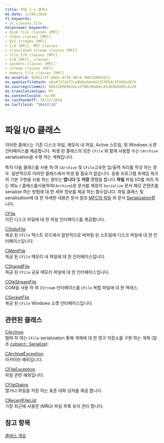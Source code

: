 ```yaml
---
title: 파일 I-o 클래스
ms.date: 11/04/2016
f1_keywords:
- vc.classes.file
helpviewer_keywords:
- disk file classes [MFC]
- stdio classes [MFC]
- OLE streams [MFC]
- I/O [MFC], MFC classes
- translated stream classes [MFC]
- file I/O classes [MFC]
- I/O [MFC], classes
- sockets classes [MFC]
- stream classes [MFC]
- memory file classes [MFC]
ms.assetid: 92821c3f-d9e1-47f6-98c9-3b632d86e811
ms.openlocfilehash: a6a47372e77ca8b6adee44125705dc3f4d6b267b
ms.sourcegitcommit: 6052185696adca270bc9bdbec45a626dd89cdcdd
ms.translationtype: MT
ms.contentlocale: ko-KR
ms.lasthandoff: 10/31/2018
ms.locfileid: "50443110"
---
```

# <a name="file-io-classes"></a>파일 I/O 클래스

이러한 클래스는 기존 디스크 파일, 메모리 내 파일, Active 스트림, 및 Windows 소켓 인터페이스를 제공합니다. 파생 된 클래스의 모든 `CFile` 와 함께 사용할 수는 `CArchive` serialization을 수행 하는 개체입니다.

특히 다음 클래스를 사용 하 여 `CArchive` 및 `CFile`고유한 입/출력 처리를 작성 하는 경우. 일반적으로 이러한 클래스에서 파생 될 필요가 없습니다. 응용 프로그램 프레임 워크의 기본 구현을 사용 하는 경우는 **엽니다** 및 **저장** 명령을 합니다 **파일** 파일 I/O를 처리 하는 메뉴 ( 클래스를사용하여`CArchive`)로 문서를 재정의 `Serialize` 문서 해당 콘텐츠를 serialize 하는 방법에 대 한 세부 정보를 제공 하는 함수입니다. 파일 클래스 및 serialization에 대 한 자세한 내용은 문서 참조 [MFC의 파일](../mfc/files-in-mfc.md) 와 문서 [Serialization](../mfc/serialization-in-mfc.md)합니다.

[CFile](../mfc/reference/cfile-class.md)<br/>
이진 디스크 파일에 대 한 파일 인터페이스를 제공합니다.

[CStdioFile](../mfc/reference/cstdiofile-class.md)<br/>
제공 된 `CFile` 텍스트 모드에서 일반적으로 버퍼링 된 스트림에 디스크 파일에 대 한 인터페이스입니다.

[CMemFile](../mfc/reference/cmemfile-class.md)<br/>
제공 된 `CFile` 메모리 내 파일에 대 한 인터페이스입니다.

[CSharedFile](../mfc/reference/csharedfile-class.md)<br/>
제공 된 `CFile` 공유 메모리 파일에 대 한 인터페이스입니다.

[COleStreamFile](../mfc/reference/colestreamfile-class.md)<br/>
COM을 사용 하 여 `IStream` 인터페이스를 `CFile` 복합 파일에 대 한 액세스.

[CSocketFile](../mfc/reference/csocketfile-class.md)<br/>
제공 된 `CFile` Windows 소켓 인터페이스입니다.

## <a name="related-classes"></a>관련된 클래스

[CArchive](../mfc/reference/carchive-class.md)<br/>
협력 하 여는 `CFile` serialization 통해 개체에 대 한 영구 저장소를 구현 하는 개체 (참조 [cobject:: Serialize](../mfc/reference/cobject-class.md#serialize)).

[CArchiveException](../mfc/reference/carchiveexception-class.md)<br/>
아카이브 예외입니다.

[CFileException](../mfc/reference/cfileexception-class.md)<br/>
파일 관련 예외입니다.

[CFileDialog](../mfc/reference/cfiledialog-class.md)<br/>
열거나 파일을 저장 하는 표준 대화 상자를 제공 합니다.

[CRecentFileList](../mfc/reference/crecentfilelist-class.md)<br/>
가장 최근에 사용한 (MRU) 파일 목록 유지 관리 합니다.

## <a name="see-also"></a>참고 항목

[클래스 개요](../mfc/class-library-overview.md)

